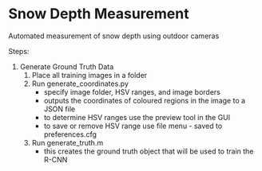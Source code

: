 # Snow Depth Measurement
Automated measurement of snow depth using outdoor cameras

Steps:
1) Generate Ground Truth Data
	1. Place all training images in a folder
	2. Run generate_coordinates.py
		- specify image folder, HSV ranges, and image borders
		- outputs the coordinates of coloured regions in the image to a JSON file
		- to determine HSV ranges use the preview tool in the GUI
		- to save or remove HSV range use file menu - saved to preferences.cfg
	3. Run generate_truth.m
		- this creates the ground truth object that will be used to train the R-CNN
